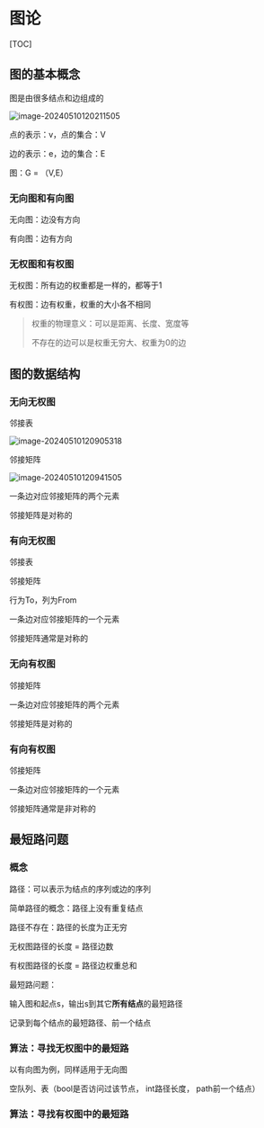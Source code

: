 # 图论

[TOC]



## 图的基本概念

图是由很多结点和边组成的

![image-20240510120211505](C:\Users\LilSc\AppData\Roaming\Typora\typora-user-images\image-20240510120211505.png)

点的表示：v，点的集合：V

边的表示：e，边的集合：E

图：G = （V,E）

### 无向图和有向图

无向图：边没有方向

有向图：边有方向

### 无权图和有权图

无权图：所有边的权重都是一样的，都等于1

有权图：边有权重，权重的大小各不相同

> 权重的物理意义：可以是距离、长度、宽度等
>
> 不存在的边可以是权重无穷大、权重为0的边

## 图的数据结构

### 无向无权图

邻接表

![image-20240510120905318](C:\Users\LilSc\AppData\Roaming\Typora\typora-user-images\image-20240510120905318.png)

邻接矩阵

![image-20240510120941505](C:\Users\LilSc\AppData\Roaming\Typora\typora-user-images\image-20240510120941505.png)

一条边对应邻接矩阵的两个元素

邻接矩阵是对称的

### 有向无权图

邻接表

邻接矩阵

行为To，列为From

一条边对应邻接矩阵的一个元素

邻接矩阵通常是对称的

### 无向有权图

邻接矩阵

一条边对应邻接矩阵的两个元素

邻接矩阵是对称的

### 有向有权图

邻接矩阵

一条边对应邻接矩阵的一个元素

邻接矩阵通常是非对称的

## 最短路问题

### 概念

路径：可以表示为结点的序列或边的序列

简单路径的概念：路径上没有重复结点

路径不存在：路径的长度为正无穷

无权图路径的长度 = 路径边数

有权图路径的长度 = 路径边权重总和

最短路问题：

输入图和起点s，输出s到其它**所有结点**的最短路径

记录到每个结点的最短路径、前一个结点

### 算法：寻找无权图中的最短路

以有向图为例，同样适用于无向图

空队列、表（bool是否访问过该节点， int路径长度， path前一个结点）



### 算法：寻找有权图中的最短路
